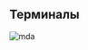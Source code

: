 ## Терминалы

![mda](https://upload.wikimedia.org/wikipedia/commons/thumb/4/45/TTY_diagram_1.PNG/660px-TTY_diagram_1.PNG)